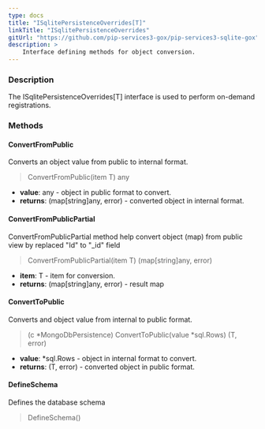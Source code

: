 ```yaml
---
type: docs
title: "ISqlitePersistenceOverrides[T]"
linkTitle: "ISqlitePersistenceOverrides"
gitUrl: "https://github.com/pip-services3-gox/pip-services3-sqlite-gox"
description: >
    Interface defining methods for object conversion.
---
```


### Description

The ISqlitePersistenceOverrides[T] interface is used to perform on-demand registrations.

### Methods

#### ConvertFromPublic
Converts an object value from public to internal format.

> ConvertFromPublic(item T) any

- **value**: any - object in public format to convert.
- **returns**: (map[string]any, error) - converted object in internal format.

#### ConvertFromPublicPartial
ConvertFromPublicPartial method help convert object (map) from public view by replaced "Id" to "_id" field
> ConvertFromPublicPartial(item T) (map[string]any, error)

- **item**: T - item for conversion.
- **returns**: (map[string]any, error) - result map

#### ConvertToPublic
Converts and object value from internal to public format.

> (c *MongoDbPersistence) ConvertToPublic(value *sql.Rows) (T, error)

- **value**: *sql.Rows - object in internal format to convert.
- **returns**: (T, error) - converted object in public format.

#### DefineSchema
Defines the database schema

> DefineSchema()



